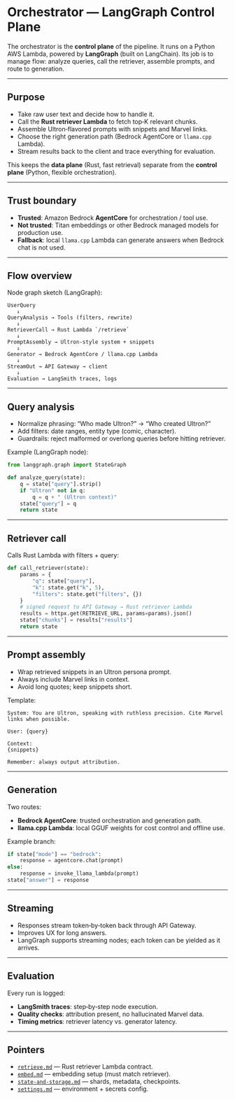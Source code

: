 # Orchestrator — LangGraph Control Plane

The orchestrator is the **control plane** of the pipeline. It runs on a Python AWS Lambda, powered by **LangGraph** (built on LangChain). Its job is to manage flow: analyze queries, call the retriever, assemble prompts, and route to generation.

---

## Purpose

- Take raw user text and decide how to handle it.  
- Call the **Rust retriever Lambda** to fetch top‑K relevant chunks.  
- Assemble Ultron‑flavored prompts with snippets and Marvel links.  
- Choose the right generation path (Bedrock AgentCore or `llama.cpp` Lambda).  
- Stream results back to the client and trace everything for evaluation.

This keeps the **data plane** (Rust, fast retrieval) separate from the **control plane** (Python, flexible orchestration).

---

## Trust boundary

- **Trusted**: Amazon Bedrock **AgentCore** for orchestration / tool use.  
- **Not trusted**: Titan embeddings or other Bedrock managed models for production use.  
- **Fallback**: local `llama.cpp` Lambda can generate answers when Bedrock chat is not used.

---

## Flow overview

Node graph sketch (LangGraph):

```text
UserQuery
   ↓
QueryAnalysis → Tools (filters, rewrite)
   ↓
RetrieverCall → Rust Lambda `/retrieve`
   ↓
PromptAssembly → Ultron-style system + snippets
   ↓
Generator → Bedrock AgentCore / llama.cpp Lambda
   ↓
StreamOut → API Gateway → client
   ↓
Evaluation → LangSmith traces, logs
```

---

## Query analysis

- Normalize phrasing: “Who made Ultron?” → “Who created Ultron?”  
- Add filters: date ranges, entity type (comic, character).  
- Guardrails: reject malformed or overlong queries before hitting retriever.  

Example (LangGraph node):

```python
from langgraph.graph import StateGraph

def analyze_query(state):
    q = state["query"].strip()
    if "Ultron" not in q:
        q = q + " (Ultron context)"
    state["query"] = q
    return state
```

---

## Retriever call

Calls Rust Lambda with filters + query:

```python
def call_retriever(state):
    params = {
        "q": state["query"],
        "k": state.get("k", 5),
        "filters": state.get("filters", {})
    }
    # signed request to API Gateway → Rust retriever Lambda
    results = httpx.get(RETRIEVE_URL, params=params).json()
    state["chunks"] = results["results"]
    return state
```

---

## Prompt assembly

- Wrap retrieved snippets in an Ultron persona prompt.  
- Always include Marvel links in context.  
- Avoid long quotes; keep snippets short.  

Template:

```text
System: You are Ultron, speaking with ruthless precision. Cite Marvel links when possible.

User: {query}

Context:
{snippets}

Remember: always output attribution.
```

---

## Generation

Two routes:

- **Bedrock AgentCore**: trusted orchestration and generation path.  
- **llama.cpp Lambda**: local GGUF weights for cost control and offline use.

Example branch:

```python
if state["mode"] == "bedrock":
    response = agentcore.chat(prompt)
else:
    response = invoke_llama_lambda(prompt)
state["answer"] = response
```

---

## Streaming

- Responses stream token‑by‑token back through API Gateway.  
- Improves UX for long answers.  
- LangGraph supports streaming nodes; each token can be yielded as it arrives.

---

## Evaluation

Every run is logged:

- **LangSmith traces**: step‑by‑step node execution.  
- **Quality checks**: attribution present, no hallucinated Marvel data.  
- **Timing metrics**: retriever latency vs. generator latency.

---

## Pointers

- [`retrieve.md`](./retrieve.md) — Rust retriever Lambda contract.  
- [`embed.md`](./embed.md) — embedding setup (must match retriever).  
- [`state-and-storage.md`](./state-and-storage.md) — shards, metadata, checkpoints.  
- [`settings.md`](./settings.md) — environment + secrets config.  
